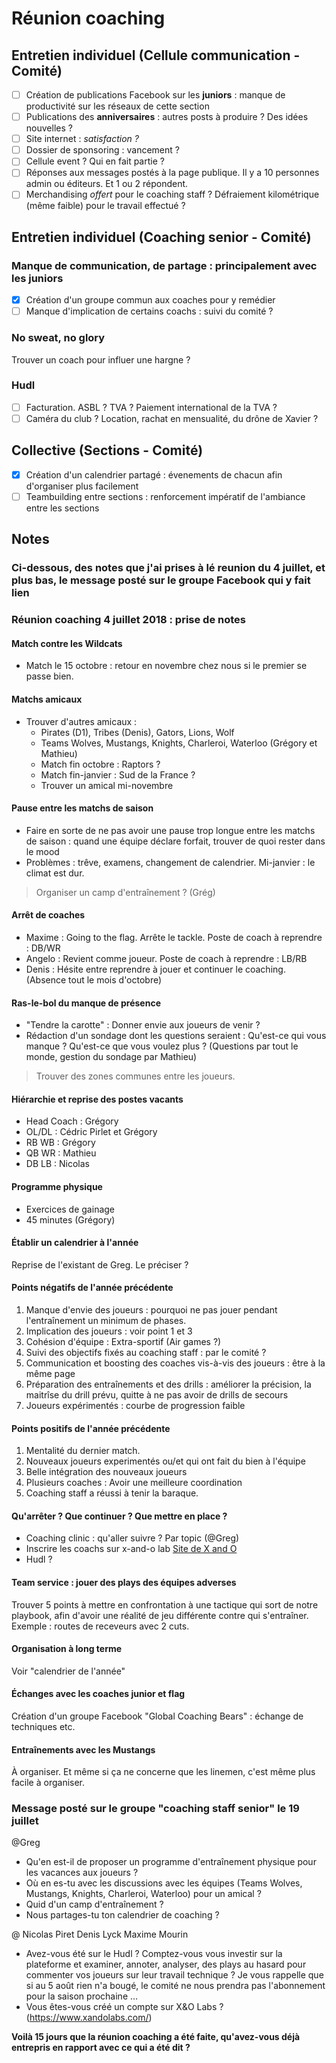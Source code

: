 # Réunion coaching
## Entretien individuel (Cellule communication - Comité)
- [ ] Création de publications Facebook sur les **juniors** : manque de productivité sur les réseaux de cette section
- [ ] Publications des **anniversaires** : autres posts à produire ? Des idées nouvelles ?
- [ ] Site internet : *satisfaction ?* 
- [ ] Dossier de sponsoring : vancement ?
- [ ] Cellule event ? Qui en fait partie ? 
- [ ] Réponses aux messages postés à la page publique. Il y a 10 personnes admin ou éditeurs. Et 1 ou 2 répondent.
- [ ] Merchandising *offert* pour le coaching staff ? Défraiement kilométrique  (même faible) pour le travail effectué ?

## Entretien individuel (Coaching senior - Comité)
### Manque de communication, de partage : principalement avec les juniors
- [x] Création d'un groupe commun aux coaches pour y remédier
- [ ] Manque d'implication de certains coachs : suivi du comité ?

### No sweat, no glory
Trouver un coach pour influer une hargne ?

### Hudl
- [ ] Facturation. ASBL ? TVA ? Paiement international de la TVA ?
- [ ] Caméra du club ? Location, rachat en mensualité, du drône de Xavier ?

## Collective (Sections - Comité)
- [x] Création d'un calendrier partagé : évenements de chacun afin d'organiser plus facilement
- [ ] Teambuilding entre sections : renforcement impératif de l'ambiance entre les sections

## Notes
### Ci-dessous, des notes que j'ai prises à lé reunion du 4 juillet, et plus bas, le message posté sur le groupe Facebook qui y fait lien

### Réunion coaching 4 juillet 2018 : prise de notes

#### Match contre les Wildcats
- Match le 15 octobre : retour en novembre chez nous si le premier se passe bien.

#### Matchs amicaux
- Trouver d'autres amicaux : 
    - Pirates (D1), Tribes (Denis), Gators, Lions, Wolf
    - Teams Wolves, Mustangs, Knights, Charleroi, Waterloo
    (Grégory et Mathieu)
    - Match fin octobre : Raptors ?
    - Match fin-janvier : Sud de la France ?
    - Trouver un amical mi-novembre

#### Pause entre les matchs de saison
- Faire en sorte de ne pas avoir une pause trop longue entre les matchs de saison : quand une équipe déclare forfait, trouver de quoi rester dans le mood
- Problèmes : trêve, examens, changement de calendrier. Mi-janvier : le climat est dur.
> Organiser un camp d'entraînement ? (Grég)

#### Arrêt de coaches
- Maxime : Going to the flag. Arrête le tackle. Poste de coach à reprendre : DB/WR
- Angelo : Revient comme joueur. Poste de coach à reprendre : LB/RB
- Denis : Hésite entre reprendre à jouer et continuer le coaching. (Absence tout le mois d'octobre)

#### Ras-le-bol du manque de présence
- "Tendre la carotte" : Donner envie aux joueurs de venir ?
- Rédaction d'un sondage dont les questions seraient : Qu'est-ce qui vous manque ? Qu'est-ce que vous voulez plus ? (Questions par tout le monde, gestion du sondage par Mathieu)
> Trouver des zones communes entre les joueurs.

#### Hiérarchie et reprise des postes vacants
- Head Coach : Grégory
- OL/DL : Cédric Pirlet et Grégory
- RB WB : Grégory
- QB WR : Mathieu
- DB LB : Nicolas

#### Programme physique
- Exercices de gainage
- 45 minutes (Grégory)

#### Établir un calendrier à l'année
Reprise de l'existant de Greg. Le préciser ?

#### Points négatifs de l'année précédente
1. Manque d'envie des joueurs : pourquoi ne pas jouer pendant l'entraînement un minimum de phases.
2. Implication des joueurs : voir point 1 et 3
3. Cohésion d'équipe : Extra-sportif (Air games ?)
4. Suivi des objectifs fixés au coaching staff : par le comité ?
5. Communication et boosting des coaches vis-à-vis des joueurs : être à la même page
6. Préparation des entraînements et des drills : améliorer la précision, la maitrîse du drill prévu, quitte à ne pas avoir de drills de secours
7. Joueurs expérimentés : courbe de progression faible

#### Points positifs de l'année précédente
1. Mentalité du dernier match. 
2. Nouveaux joueurs experimentés ou/et qui ont fait du bien à l'équipe
3. Belle intégration des nouveaux joueurs
4. Plusieurs coaches : Avoir une meilleure coordination
5. Coaching staff a réussi à tenir la baraque.

#### Qu'arrêter ? Que continuer ? Que mettre en place ?
- Coaching clinic : qu'aller suivre ? Par topic (@Greg)
- Inscrire les coachs sur x-and-o lab [Site de X and O](https://www.xandolabs.com/)
- Hudl ?

#### Team service : jouer des plays des équipes adverses
Trouver 5 points à mettre en confrontation à une tactique qui sort de notre playbook, afin d'avoir une réalité de jeu différente contre qui s'entraîner. Exemple : routes de receveurs avec 2 cuts.

#### Organisation à long terme
Voir "calendrier de l'année"

#### Échanges avec les coaches junior et flag
Création d'un groupe Facebook "Global Coaching Bears" : échange de techniques etc.

#### Entraînements avec les Mustangs
À organiser. Et même si ça ne concerne que les linemen, c'est même plus facile à organiser.

### Message posté sur le groupe "coaching staff senior" le 19 juillet 
@Greg
- Qu'en est-il de proposer un programme d'entraînement physique pour les vacances aux joueurs ?
- Où en es-tu avec les discussions avec les équipes (Teams Wolves, Mustangs, Knights, Charleroi, Waterloo) pour un amical ?
- Quid d'un camp d'entraînement ?
- Nous partages-tu ton calendrier de coaching ?

@ Nicolas Piret Denis Lyck Maxime Mourin
- Avez-vous été sur le Hudl ?
Comptez-vous vous investir sur la plateforme et examiner, annoter, analyser, des plays au hasard pour commenter vos joueurs sur leur travail technique ? Je vous rappelle que si au 5 août rien n'a bougé, le comité ne nous prendra pas l'abonnement pour la saison prochaine …
- Vous êtes-vous créé un compte sur X&O Labs ? (https://www.xandolabs.com/)

**Voilà 15 jours que la réunion coaching a été faite, qu'avez-vous déjà entrepris en rapport avec ce qui a été dit ?**